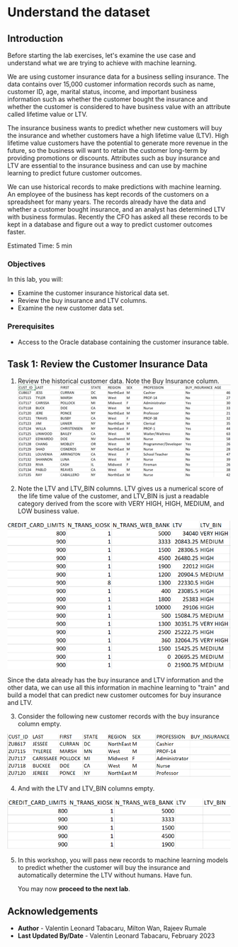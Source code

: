 # Understand the dataset

## Introduction

Before starting the lab exercises, let's examine the use case and understand what we are trying to achieve with machine learning.  

We are using customer insurance data for a business selling insurance. The data contains over 15,000 customer information records such as name, customer ID, age, marital status, income, and important business information such as whether the customer bought the insurance and whether the customer is considered to have business value with an attribute called lifetime value or LTV.  

The insurance business wants to predict whether new customers will buy the insurance and whether customers have a high lifetime value (LTV). High lifetime value customers have the potential to generate more revenue in the future, so the business will want to retain the customer long-term by providing promotions or discounts. Attributes such as buy insurance and LTV are essential to the insurance business and can use by machine learning to predict future customer outcomes.

We can use historical records to make predictions with machine learning. An employee of the business has kept records of the customers on a spreadsheet for many years. The records already have the data and whether a customer bought insurance, and an analyst has determined LTV with business formulas. Recently the CFO has asked all these records to be kept in a database and figure out a way to predict customer outcomes faster.

Estimated Time:  5 min

### Objectives

In this lab, you will:
* Examine the customer insurance historical data set.
* Review the buy insurance and LTV columns.
* Examine the new customer data set.

### Prerequisites

* Access to the Oracle database containing the customer insurance table.

## Task 1: Review the Customer Insurance Data

1. Review the historical customer data.  Note the Buy Insurance column.  
  ![customer-data-1](./images/customer-data-1.png)

2. Note the LTV and LTV\_BIN columns. LTV gives us a numerical score of the life time value of the customer, and LTV\_BIN is just a readable category derived from the score with VERY HIGH, HIGH, MEDIUM, and LOW business value.

  ![customer-data-2](./images/customer-data-2.png)

Since the data already has the buy insurance and LTV information and the other data, we can use all this information in machine learning to "train" and build a model that can predict new customer outcomes for buy insurance and LTV.

3. Consider the following new customer records with the buy insurance column empty.

  ![customer-data-3](./images/customer-data-3.png)

4. And with the LTV and LTV_BIN columns empty.

  ![customer-data-4](./images/customer-data-4.png)

5. In this workshop, you will pass new records to machine learning models to predict whether the customer will buy the insurance and automatically determine the LTV without humans.  Have fun.

    You may now **proceed to the next lab**.


## Acknowledgements
* **Author** - Valentin Leonard Tabacaru, Milton Wan, Rajeev Rumale
* **Last Updated By/Date** -  Valentin Leonard Tabacaru, February 2023
